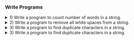 ### Write Programs
<details>
<summary>1) Write a program to count number of words in a string.</summary>
<p>
```java
class App{  
    public static void main(String args[]){  
     System.out.println("Hello Java");  
    }  
}  
```
</p>
</details> 

<details>
<summary>2) Write a program to remove all white spaces from a string.</summary>
<p>
```java
class App{  
    public static void main(String args[]){  
     System.out.print("Welcome to PC.");  
    }  
}  
```
</p>
</details> 

<details>
<summary>3) Write a program to find duplicate characters in a string.</summary>
<p>

```java
class App{  
    public static void main(String args[]){  
     System.out.print("Welcome to PC.");  
    }  
}  
```

</p>
</details> 

<details>
<summary>3) Write a program to find duplicate characters in a string.</summary>
<p>
```java
class App{  
    public static void main(String args[]){  
     System.out.print("Welcome to PC.");  
    }  
}  
```
</p>
</details> 
